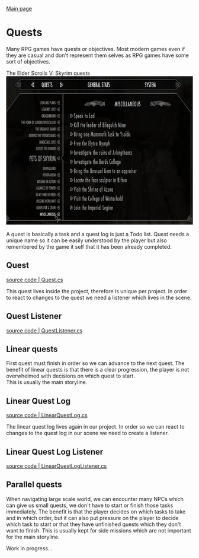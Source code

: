 [Main page](../../../readme.md)

# Quests
Many RPG games have quests or objectives. Most modern games even if they are casual and don't represent them selves as RPG games have some sort of objectives.

The Elder Scrolls V: Skyrim quests
<img src="../../img/skyrim_quests.png" alt="skyrim_quests" height="400"/>

A quest is basically a task and a quest log is just a Todo list.
Quest needs a unique name so it can be easily understood by the player but also remembered by the game it self that it has been already completed. 

## Quest

[source code | Quest.cs](../../../Runtime/Quest/Quest.cs)

This quest lives inside the project, therefore is unique per project.
In order to react to changes to the quest we need a listener which lives in the scene.

## Quest Listener

[source code | QuestListener.cs](../../../Runtime/Quest/QuestListener.cs)

## Linear quests

First quest must finish in order so we can advance to the next quest.
The benefit of linear quests is that there is a clear progression, the player is not overwhelmed with decisions on which quest to start.  
This is usually the main storyline.

## Linear Quest Log

[source code | LinearQuestLog.cs](../../../Runtime/Quest/LinearQuestLog.cs)

The linear quest log lives again in our project.
In order so we can react to changes to the quest log in our scene we
need to create a listener.

## Linear Quest Log Listener

[source code | LinearQuestLogListener.cs](../../../Runtime/Quest/LinearQuestLogListener.cs)

## Parallel quests

When navigating large scale world, we can encounter many NPCs which can give us small quests, we don't have to start or finish those tasks immediately. The benefit is that the player decides on which tasks to take and in which order, but it can also put pressure on the player to decide which task to start or that they have unfinished quests which they don't want to finish. This is usually kept for side missions which are not important for the main storyline.

Work in progress...